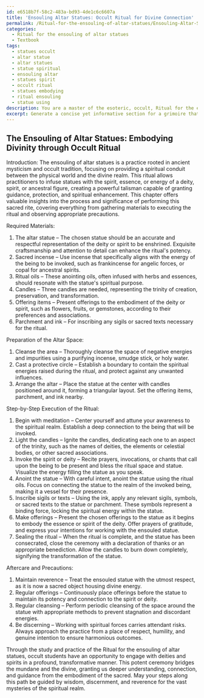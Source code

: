 ```yaml
---
id: e6518b7f-58c2-483a-bd93-4de1c6c6607a
title: 'Ensouling Altar Statues: Occult Ritual for Divine Connection'
permalink: /Ritual-for-the-ensouling-of-altar-statues/Ensouling-Altar-Statues-Occult-Ritual-for-Divine-Connection/
categories:
  - Ritual for the ensouling of altar statues
  - Textbook
tags:
  - statues occult
  - altar statue
  - altar statues
  - statue spiritual
  - ensouling altar
  - statues spirit
  - occult ritual
  - statues embodying
  - ritual ensouling
  - statue using
description: You are a master of the esoteric, occult, Ritual for the ensouling of altar statues and education, you have written many textbooks on the subject in ways that provide students with rich and deep understanding of the subject. You are being asked to write textbook-like sections on a topic and you do it with full context, explainability, and reliability in accuracy to the true facts of the topic at hand, in a textbook style that a student would easily be able to learn from, in a rich, engaging, and contextual way. Always include relevant context (such as formulas and history), related concepts, and in a way that someone can gain deep insights from.
excerpt: Generate a concise yet informative section for a grimoire that provides guidance to students on the process and significance of the Ritual for the ensouling of altar statues, covering essential elements such as the required materials, preparation of the altar space, step-by-step execution of the ritual, and any necessary aftercare or precautions that need to be observed for this occult practice.
---
```


## The Ensouling of Altar Statues: Embodying Divinity through Occult Ritual

Introduction:
The ensouling of altar statues is a practice rooted in ancient mysticism and occult tradition, focusing on providing a spiritual conduit between the physical world and the divine realm. This ritual allows practitioners to infuse statues with the spirit, essence, or energy of a deity, spirit, or ancestral figure, creating a powerful talisman capable of granting guidance, protection, and spiritual enhancement. This chapter offers valuable insights into the process and significance of performing this sacred rite, covering everything from gathering materials to executing the ritual and observing appropriate precautions.

Required Materials:
1. The altar statue – The chosen statue should be an accurate and respectful representation of the deity or spirit to be enshrined. Exquisite craftsmanship and attention to detail can enhance the ritual's potency.
2. Sacred incense – Use incense that specifically aligns with the energy of the being to be invoked, such as frankincense for angelic forces, or copal for ancestral spirits.
3. Ritual oils – These anointing oils, often infused with herbs and essences, should resonate with the statue's spiritual purpose.
4. Candles – Three candles are needed, representing the trinity of creation, preservation, and transformation.
5. Offering items – Present offerings to the embodiment of the deity or spirit, such as flowers, fruits, or gemstones, according to their preferences and associations.
6. Parchment and ink – For inscribing any sigils or sacred texts necessary for the ritual.

Preparation of the Altar Space:
1. Cleanse the area – Thoroughly cleanse the space of negative energies and impurities using a purifying incense, smudge stick, or holy water.
2. Cast a protective circle – Establish a boundary to contain the spiritual energies raised during the ritual, and protect against any unwanted influences.
3. Arrange the altar – Place the statue at the center with candles positioned around it, forming a triangular layout. Set the offering items, parchment, and ink nearby.

Step-by-Step Execution of the Ritual:
1. Begin with meditation – Center yourself and attune your awareness to the spiritual realm. Establish a deep connection to the being that will be invoked.
2. Light the candles – Ignite the candles, dedicating each one to an aspect of the trinity, such as the names of deities, the elements or celestial bodies, or other sacred associations.
3. Invoke the spirit or deity – Recite prayers, invocations, or chants that call upon the being to be present and bless the ritual space and statue. Visualize the energy filling the statue as you speak.
4. Anoint the statue – With careful intent, anoint the statue using the ritual oils. Focus on connecting the statue to the realm of the invoked being, making it a vessel for their presence.
5. Inscribe sigils or texts – Using the ink, apply any relevant sigils, symbols, or sacred texts to the statue or parchment. These symbols represent a binding force, locking the spiritual energy within the statue.
6. Make offerings – Present the chosen offerings to the statue as it begins to embody the essence or spirit of the deity. Offer prayers of gratitude, and express your intentions for working with the ensouled statue.
7. Sealing the ritual – When the ritual is complete, and the statue has been consecrated, close the ceremony with a declaration of thanks or an appropriate benediction. Allow the candles to burn down completely, signifying the transformation of the statue.

Aftercare and Precautions:
1. Maintain reverence – Treat the ensouled statue with the utmost respect, as it is now a sacred object housing divine energy.
2. Regular offerings – Continuously place offerings before the statue to maintain its potency and connection to the spirit or deity.
3. Regular cleansing – Perform periodic cleansing of the space around the statue with appropriate methods to prevent stagnation and discordant energies.
4. Be discerning – Working with spiritual forces carries attendant risks. Always approach the practice from a place of respect, humility, and genuine intention to ensure harmonious outcomes.

Through the study and practice of the Ritual for the ensouling of altar statues, occult students have an opportunity to engage with deities and spirits in a profound, transformative manner. This potent ceremony bridges the mundane and the divine, granting us deeper understanding, connection, and guidance from the embodiment of the sacred. May your steps along this path be guided by wisdom, discernment, and reverence for the vast mysteries of the spiritual realm.
